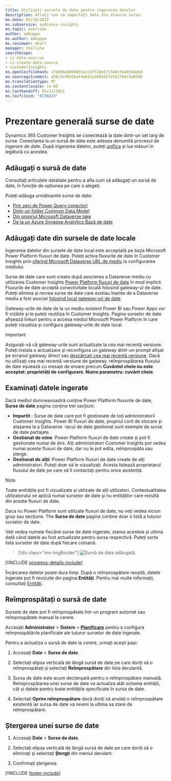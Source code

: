 ```yaml
---
title: Utilizați sursele de date pentru ingerarea datelor
description: Aflați cum să importați date din diverse surse.
ms.date: 03/18/2022
ms.subservice: audience-insights
ms.topic: overview
author: adkuppa
ms.author: adkuppa
ms.reviewer: mhart
manager: shellyha
searchScope:
- ci-data-sources
- ci-create-data-source
- customerInsights
ms.openlocfilehash: 1fe8d6e8098831ecc8ff28e571340c56a654de6d
ms.sourcegitcommit: a50c5e70d2baf4db41a349162fd1b1f84c3e03b6
ms.translationtype: MT
ms.contentlocale: ro-RO
ms.lasthandoff: 05/11/2022
ms.locfileid: "8739223"
---
```

# <a name="data-sources-overview"></a>Prezentare generală surse de date



Dynamics 365 Customer Insights se conectează la date dintr-un set larg de surse. Conectarea la un sursă de date este adesea denumită procesul de *ingerare de date*. După ingerarea datelor, puteți [unifica](data-unification.md) și lua măsuri în legătură cu acestea.

## <a name="add-a-data-source"></a>Adăugați o sursă de date

Consultați articolele detaliate pentru a afla cum să adăugați un sursă de date, în funcție de opțiunea pe care o alegeți.

Puteți adăuga următoarele surse de date:

- [Prin zeci de Power Query conectori](connect-power-query.md)
- [Dintr-un folder Common Data Model](connect-common-data-model.md)
- [Din propriul Microsoft Dataverse lake](connect-dataverse-managed-lake.md)
- [De la un Azure Synapse Analytics Bază de date](connect-synapse.md)

## <a name="add-data-from-on-premises-data-sources"></a>Adăugați date din sursele de date locale

Ingerarea datelor din sursele de date local este acceptată pe baza Microsoft Power Platform fluxuri de date. Puteți activa fluxurile de date în Customer Insights prin [oferind Microsoft Dataverse URL de mediu](create-environment.md) la configurarea mediului.

Surse de date care sunt create după asocierea a Dataverse mediu cu utilizarea Customer Insights [Power Platform fluxuri de date](/power-query/dataflows/overview-dataflows-across-power-platform-dynamics-365) în mod implicit. Fluxurile de date acceptă conectivitate locală folosind gateway-ul de date. Puteți elimina și recrea surse de date care existau înainte de a Dataverse mediu a fost asociat [folosind local gateway-uri de date](/data-integration/gateway/service-gateway-app).

Gateway-urile de date de la un mediu existent Power BI sau Power Apps vor fi vizibile și le puteți reutiliza în Customer Insights. Pagina surselor de date afișează linkuri pentru a accesa mediul Microsoft Power Platform în care puteți vizualiza și configura gateway-urile de date local.

> [!IMPORTANT]
> Asigurați-vă că gateway-urile sunt actualizate la cea mai recentă versiune. Puteți instala o actualizare și reconfigura un gateway dintr-un prompt afișat pe ecranul gateway direct sau [descărcați cea mai recentă versiune](https://powerapps.microsoft.com/downloads/). Dacă nu utilizați cea mai recentă versiune de gateway, reîmprospătarea fluxului de date eșuează cu mesaje de eroare precum **Cuvântul cheie nu este acceptat: proprietăți de configurare. Nume parametru: cuvânt cheie**.

## <a name="review-ingested-data"></a>Examinați datele ingerate
Dacă mediul dumneavoastră conține Power Platform fluxurile de date, **Surse de date** pagina conține trei secțiuni: 
- **Impartit** : Surse de date care pot fi gestionate de toți administratorii Customer Insights. Power BI fluxuri de date, propriul cont de stocare și atașarea la a Dataverse -lacul de date gestionat sunt exemple de surse de date partajate.
- **Gestionat de mine** :Power Platform fluxuri de date create și pot fi gestionate numai de dvs. Alți administratori Customer Insights pot vedea numai aceste fluxuri de date, dar nu le pot edita, reîmprospăta sau șterge.
- **Gestionat de alții** :Power Platform fluxuri de date create de alți administratori. Puteți doar să le vizualizați. Acesta listează proprietarul fluxului de date pe care să îl contactați pentru orice asistență.
> [!NOTE]
> Toate entitățile pot fi vizualizate și utilizate de alți utilizatori. Contextualitatea utilizatorului se aplică numai surselor de date și nu entităților care rezultă din aceste fluxuri de date.

Daca nu Power Platform sunt utilizate fluxuri de date, nu veți vedea niciun grup sau secțiune. The **Surse de date** pagina conține doar o listă a tuturor surselor de date.

Veți vedea numele fiecărei surse de date ingerate, starea acesteia și ultima dată când datele au fost actualizate pentru sursa respectivă. Puteți sorta lista surselor de date după fiecare coloană.

> [!div class="mx-imgBorder"]
> ![Sursă de date adăugată.](media/configure-data-datasource-added.png "Sursă de date adăugată")

[!INCLUDE [progress-details-include](includes/progress-details-pane.md)]

Încărcarea datelor poate dura timp. După o reîmprospătare reușită, datele ingerate pot fi revizuite din pagina **Entități**. Pentru mai multe informații, consultați [Entități](entities.md).

## <a name="refresh-a-data-source"></a>Reîmprospătați o sursă de date

Sursele de date pot fi reîmprospătate într-un program automat sau reîmprospătate manual la cerere. 

Accesați **Administrator** > **Sistem** > [**Planificare**](system.md#schedule-tab) pentru a configura reîmprospătările planificate ale tuturor surselor de date ingerate.

Pentru a actualiza o sursă de date la cerere, urmați acești pași:

1. Accesați **Date** > **Surse de date**.

2. Selectați elipsa verticală de lângă sursă de date pe care doriți să o reîmprospătați și selectați **Reîmprospătare** din lista derulantă.

3. Sursa de date este acum declanșată pentru o reîmprospătare manuală. Reîmprospătarea unei surse de date va actualiza atât schema entității, cât și datele pentru toate entitățile specificate în sursa de date.

4. Selectați **Oprire reîmprospătare** dacă doriți să anulați o reîmprospătare existentă iar sursa de date va reveni la ultima sa stare de reîmprospătare.

## <a name="delete-a-data-source"></a>Ștergerea unei surse de date

1. Accesați **Date** > **Surse de date**.

2. Selectați elipsa verticală de lângă sursă de date pe care doriți să o eliminați și selectați **Ștergți** din meniul derulant.

3. Confirmați ștergerea.


[!INCLUDE [footer-include](includes/footer-banner.md)]
